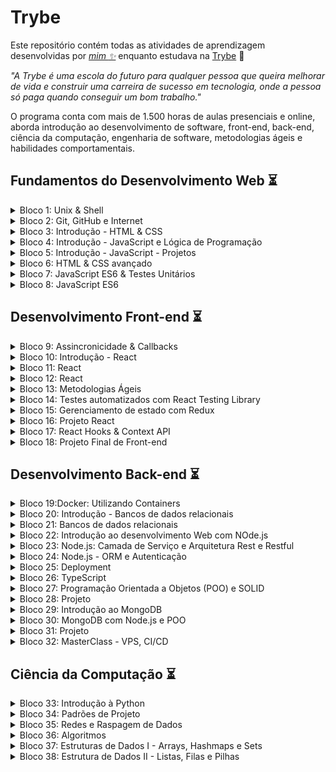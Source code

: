 # Trybe

Este repositório contém todas as atividades de aprendizagem desenvolvidas por _[mim :sparkles:](https://www.linkedin.com/in/gabibsgabibs/)_ enquanto estudava na [Trybe](https://www.betrybe.com/) :rocket:

_"A Trybe é uma escola do futuro para qualquer pessoa que queira melhorar de vida e construir uma carreira de sucesso em tecnologia, onde a pessoa só paga quando conseguir um bom trabalho."_

O programa conta com mais de 1.500 horas de aulas presenciais e online, aborda introdução ao desenvolvimento de software, front-end, back-end, ciência da computação, engenharia de software, metodologias ágeis e habilidades comportamentais.

## Fundamentos do Desenvolvimento Web :hourglass_flowing_sand:

<details>
  <summary> Bloco 1: Unix & Shell </summary>

  - [X] 1-3: _Fundamentos do Desenvolvimento Web_
  - [X] 1-3: _Introdução - Unix & Shell_
  - [X] 1-3: _Unix & Shell- Part 1_
  - [X] 1-4: _Unix & Shell- Part 2_
</details>

<details>
  <summary> Bloco 2: Git, GitHub e Internet </summary>

  - [X] 2-1: _Git & GitHub - O que é e para que serve?_
  - [X] 2-2: _Git & GitHub - Entendendo os comandos_
  - [X] 2-3: _Internet - Entendendo como ela funciona_
</details>

<details>
  <summary> Bloco 3: Introdução - HTML & CSS </summary>

  - [X] 3-1: _Introdução - HTML & CSS_
  - [X] 3-1: _HTML & CSS - Estruturas de página_
  - [X] 3-2: _HTML & CSS - Primeiros passos em CSS_
  - [X] 3-3: _HTML & CSS - Seletores e posicionamento_
  - [X] 3-4: _HTML Semântico_
</details>

<details>
  <summary> Bloco 4: Introdução - JavaScript e Lógica de Programação </summary>

  - [X] 4-1: _JavaScript - Primeiros passos_
  - [X] 4-2: _JavaScript - Array e loop For_
  - [X] 4-3: _JavaScript - Lógica de Programação e Algoritmos_
  - [X] 4-4: _JavaScript - Objetos e funções_
</details>

<details>
  <summary> Bloco 5: Introdução - JavaScript - Projetos </summary>

  - [X] 5-1: _JavaScript - DOM e seletores_
  - [X] 5-2: _JavaScript - Trabalhando com elementos_
  - [X] 5-3: _JavaScript - Eventos_
  - [X] 5-4: _JavaScript - Web Storage_
  - [X] 5-5: _[Projeto - Arte com Pixels]()_
  - [X] 5-6: _[Projeto - Lista de tarefas]()_
  - [X] 5-7: _[Projeto - Adivinhe a Cor]()_
  - [X] 5-8: _[Projeto - Carta Misteriosa]()_
</details>

<details>
  <summary> Bloco 6: HTML & CSS avançado </summary>

  - [X] 6-1: _HTML & CSS - Forms_
  - [X] 6-2: _Bibliotecas JavaScript e Frameworks CSS_
  - [X] 6-3: _CSS Flexbox - Part 1_
  - [X] 6-4: _CSS Flexbox - Part 2_
  - [X] 6-5: _CSS Responsivo - Mobile First_
  - [X] 6-6: _[Projeto - Trybewarts]()_
</details>

<details>
  <summary> Bloco 7: JavaScript ES6 & Testes Unitários </summary>

  - [X] 7-1: _JavaScript ES6 - let, const, arrow functions e template literals_
  - [X] 7-2: _JavaScript ES6 - Fluxo de exceção e Objects_
  - [X] 7-3: _Primeiros passos em Jest_
</details>

<details>
  <summary> Bloco 8: JavaScript ES6 </summary>

  - [X] 8-1: _JavaScript ES6 - Introdução a Higher Order Functions_
  - [X] 8-2: _JavaScript ES6 - Higher Order Functions - forEach, find, some, every, sort_
  - [X] 8-3: _JavaScript ES6 - Higher Order Functions - map e filter_
  - [X] 8-4: _JavaScript ES6 - Higher Order Functions - reduce_
  - [X] 8-5: _JavaScript ES6 - spread operator, rest parameter, destructuring e mais_
  - [X] 8-6: _[Projeto - Zoo functions]()_
</details>


## Desenvolvimento Front-end :hourglass_flowing_sand:

<details>
  <summary> Bloco 9: Assincronicidade & Callbacks </summary>

  - [X] 9-1: _JavaScript Assíncrono e Callbacks_
  - [X] 9-2: _JavaScript Assíncrono - Fetch API e async/await
  - [X] 9-3: _Jest - Testes Assíncronos_
  - [X] 9-3: _[Projeto - Carrinho de Compras]()_
</details>

<details>
  <summary> Bloco 10: Introdução - React </summary>

  - [X] 10-1: _'Hello, world!' no React!_
  - [X] 10-2: _Componentes React_
  - [X] 10-3: _[Projeto - Sistema Solar]()_
</details>

<details>
  <summary> Bloco 11: React </summary>

  - [X] 11-1: _Componentes com estado e eventos_
  - [X] 11-2: _Formulários no React_
  - [X] 11-3: _[Projeto - Tryunfo]()_
</details>

<details>
  <summary> Bloco 12: React </summary>

  - [X] 12-1: _Ciclo de vida de componentes em React_
  - [X] 12-2: _React Router_
  - [X] 12-3: _[Projeto - TrybeTunes]()_
</details>

<details>
  <summary> Bloco 13: Metodologias Ágeis </summary>

  - [X] 13-1: _Metodologias Ágeis_
  - [X] 13-2: _[Projeto - Frontend Online Store]()_
</details>

<details>
  <summary> Bloco 14: Testes automatizados com React Testing Library </summary>

  - [X] 14-1: _RTL - Primeiros passos_
  - [X] 14-2: _RTL - Mocks e Inputs_
  - [X] 14-3: _RTL - Testando React Router_
  - [X] 14-4: _[Projeto - Testes em React]()_
</details>

<details>
  <summary> Bloco 15: Gerenciamento de estado com Redux </summary>

  - [X] 15-1: _Introdução ao Redux_
  - [X] 15-2: _Usando o Redux no React_
  - [X] 15-3: _Usando o Redux no React - Prática_
  - [X] 15-4: _Usando o Redux no React - Actions Assíncronas_
  - [X] 15-5: _Testes em React-Redux_
  - [X] 15-6: _[Projeto - Trybe Wallet]()_
</details>

<details>
  <summary> Bloco 16: Projeto React </summary>

  - [X] 16-1: _[Projeto - Jogo de Trivia]()_
</details>

<details>
  <summary> Bloco 17: React Hooks & Context API </summary>

  - [X] 17-1: _Context API do React_
  - [X] 17-2: _React Hooks - useState e useContext_
  - [X] 17-3: _React Hooks - useEffect e Hooks customizados_
  - [X] 17-4: _[Projeto - StarWars Datatable com Context API e Hooks]()_
</details>

<details>
  <summary> Bloco 18: Projeto Final de Front-end </summary>

  - [X] 18-1: _[Projeto - App de Receitas]()_
</details>


## Desenvolvimento Back-end :hourglass_flowing_sand:

<details>
  <summary> Bloco 19:Docker: Utilizando Containers </summary>

- [X] 19-1: _Utilizando COntainers - Docker_
- [X] 19-2: _Manipulação e Criação de Imagens no Dockes_
- [X] 19-3: _Orquestrando Containers com Docker Compose_
- [X] 20-5: _[Projeto - Docker Todo-List]()_
</details>

<details>
  <summary> Bloco 20: Introdução - Bancos de dados relacionais </summary>

- [X] 20-1: _Banco de dados SQL_
- [X] 20-2: _Encontrando dados em um banco de dados_
- [X] 20-3: _Filtrando dados de forma específica_
- [X] 20-4: _Manipulando tabelas_
- [X] 20-5: _[Projeto - All For One]()_
</details>

<details>
  <summary> Bloco 21: Bancos de dados relacionais </summary>

- [X] 21-1: _Funções mais usadas no SQL_
- [X] 21-2: _Descomplicando JOINs_
- [X] 21-3: _Transformando ideias em um modelos de banco de dados_
- [X] 21-4: _[Projeto - One For All]()_
</details>

<details>
  <summary> Bloco 22: Introdução ao desenvolvimento Web com NOde.js </summary>

- [ ] 22-1: _Node.js - Um motor JavaScript_
- [ ] 22-2: _Node.js - Fluxo Assíncrono_
- [ ] 22-3: _Mocha, Chai e Sinon - Testes de Back-end com Node.js_
- [ ] 22-4: _Express - Http com Node.js_
- [ ] 22-5: _Express - Middlewares_
- [ ] 22-6: _[Projeto - Talker Manager]()_
</details>

<details>
  <summary> Bloco 23: Node.js: Camada de Serviço e Arquitetura Rest e Restful </summary>

- [ ] 23-1: _Arquitetura de Software - Camada de Model_
- [ ] 23-2: _Arquitetura de Software - Camada de Controller e Service_
- [ ] 23-3: _Arquitetura de Software - Rest e Restful_
- [ ] 23-4: _ Arquitetura de Software - Testando as Camadas_
- [ ] 23-5: _[Projeto - Store Manager]()_
</details>

<details>
  <summary> Bloco 24: Node.js - ORM e Autenticação </summary>

- [ ] 24-1: _ORM - Interface da aplicação com o banco de dados_
- [ ] 24-2: _ORM - Associations_
- [ ] 24-3: _JWT - (JSON Web Token)_
- [ ] 24-4: _Testando APIs com Testes de Integração_
- [ ] 24-5: _[Projeto - API de Blogs]()_
</details>

<details>
  <summary> Bloco 25: Deployment </summary>

- [ ] 25-1: _Infraestrutura - Deploy com Heroku_
- [ ] 25-2: _Deploy Docker & Heroku_
- [ ] 25-3: _[Projeto - Stranger Things]()_
</details>

<details>
  <summary> Bloco 26: TypeScript </summary>

- [ ] 26-1: _Introdução - TypeScript_
- [ ] 26-2: _Tipagem Estática e Generics_
- [ ] 26-3: _Express com TypeScript_
- [ ] 26-4: _[Projeto - Trybe Smith]()_
</details>

<details>
  <summary> Bloco 27: Programação Orientada a Objetos (POO) e SOLID </summary>

- [ ] 27-1: _Introdução à Orientação a Objetos_
- [ ] 27-2: _Herança e Interfaces_
- [ ] 27-3: _Polimorfismo_
- [ ] 27-4: _SOLID - Introdução e Princípios S, O e D_
- [ ] 27-5: _SOLID - Princípios L e I_
- [ ] 27-6: _[Projeto - Trybers and Dragons]()_
</details>

<details>
  <summary> Bloco 28: Projeto </summary>

- [ ] 28-1: _[Projeto - TFC - Trybe Futebol Clube]()_
</details>

<details>
  <summary> Bloco 29: Introdução ao MongoDB </summary>

- [ ] 29-1: _Introdução - NoSQL e MongoDB_
- [ ] 29-2: _Filter Operators_
- [ ] 29-3: _Operadores de consulta_
- [ ] 29-4: _Updates Simples_
- [ ] 29-5: _Updates Complexos - Arrays_
- [ ] 29-6: _[Projeto - Commerce]()_
</details>

<details>
  <summary> Bloco 30: MongoDB com Node.js e POO </summary>

- [ ] 30-1: _MonhoDB e arquitetura MSC_
- [ ] 30-2: _MongoDB e POO_
- [ ] 30-3: _[Projeto - Car Shop]()_
</details>

<details>
  <summary> Bloco 31: Projeto </summary>

- [ ] 31-1: _[Projeto - App de Delivery]()_
</details>

<details>
  <summary> Bloco 32: MasterClass - VPS, CI/CD </summary>

- [ ] 32-1: _Dia 1_
- [ ] 32-2: _Dia 2_
</details>


## Ciência da Computação :hourglass_flowing_sand:

<details>
  <summary> Bloco 33: Introdução à Python </summary>

- [ ] 33-1: _Aprendendo Python_
- [ ] 33-2: _Entrada e Saída de Dados_
- [ ] 33-3: _Testes_
- [ ] 33-4: _[Projeto - Job Insights]()_
</details>

<details>
  <summary> Bloco 34: Padrões de Projeto </summary>

- [ ] 34-1: _P.O.O em Python_
- [ ] 34-2: _Padrões - Iterator, Adapter, Strategy_
- [ ] 34-3: _Padrões - Decorator, Observer, Factory_
- [ ] 34-5: _[Projeto - Relatórios de Estoque]()_
</details>

<details>
  <summary> Bloco 35: Redes e Raspagem de Dados </summary>

- [ ] 35-1: _Arquitetura de redes_
- [ ] 35-2: _Redes de computadores, ferramentas e segurança_
- [ ] 35-3: _Raspagem de Dados_
- [ ] 35-4: _[Projeto - Tech news]()_
</details>

<details>
  <summary> Bloco 36: Algoritmos </summary>

- [ ] 36-1: _Complexidade de Algoritmos_
- [ ] 36-2: _Recursividade e Estratégias para soluções de problemas_
- [ ] 36-3: _Algoritmos de ordenação e busca_
- [ ] 36-4: _[Projeto - Algoritmos]()_
</details>

<details>
  <summary> Bloco 37: Estruturas de Dados I - Arrays, Hashmaps e Sets </summary>

- [ ] 37-1: _Arquitetura de computadores_
- [ ] 37-2: _Arrays_
- [ ] 37-3: _Hashmap e Dict_
- [ ] 37-4: _Set_
- [ ] 37-5: _[Projeto - Restaurant Orders]()_
</details>

<details>
  <summary> Bloco 38: Estrutura de Dados II - Listas, Filas e Pilhas </summary>

- [ ] 38-1: _Nó e Listas Encadeadas_
- [ ] 38-2: _Pilhas e Filas_
- [ ] 38-3: _[Projeto - TING - Trybe Is Not Google]()_
</details>
